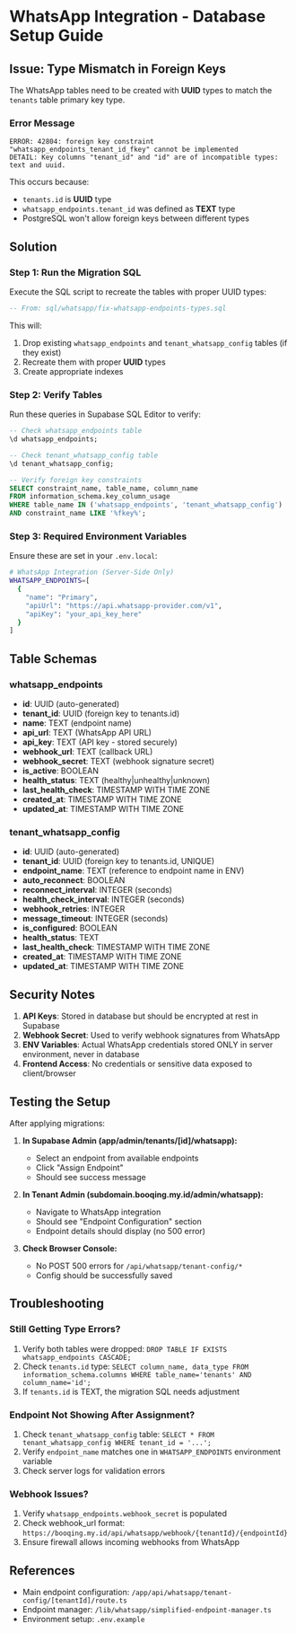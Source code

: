 # WhatsApp Integration - Database Setup Guide

## Issue: Type Mismatch in Foreign Keys

The WhatsApp tables need to be created with **UUID** types to match the `tenants` table primary key type.

### Error Message
```
ERROR: 42804: foreign key constraint "whatsapp_endpoints_tenant_id_fkey" cannot be implemented
DETAIL: Key columns "tenant_id" and "id" are of incompatible types: text and uuid.
```

This occurs because:
- `tenants.id` is **UUID** type
- `whatsapp_endpoints.tenant_id` was defined as **TEXT** type
- PostgreSQL won't allow foreign keys between different types

## Solution

### Step 1: Run the Migration SQL

Execute the SQL script to recreate the tables with proper UUID types:

```sql
-- From: sql/whatsapp/fix-whatsapp-endpoints-types.sql
```

This will:
1. Drop existing `whatsapp_endpoints` and `tenant_whatsapp_config` tables (if they exist)
2. Recreate them with proper **UUID** types
3. Create appropriate indexes

### Step 2: Verify Tables

Run these queries in Supabase SQL Editor to verify:

```sql
-- Check whatsapp_endpoints table
\d whatsapp_endpoints;

-- Check tenant_whatsapp_config table  
\d tenant_whatsapp_config;

-- Verify foreign key constraints
SELECT constraint_name, table_name, column_name 
FROM information_schema.key_column_usage 
WHERE table_name IN ('whatsapp_endpoints', 'tenant_whatsapp_config')
AND constraint_name LIKE '%fkey%';
```

### Step 3: Required Environment Variables

Ensure these are set in your `.env.local`:

```bash
# WhatsApp Integration (Server-Side Only)
WHATSAPP_ENDPOINTS=[
  {
    "name": "Primary",
    "apiUrl": "https://api.whatsapp-provider.com/v1",
    "apiKey": "your_api_key_here"
  }
]
```

## Table Schemas

### whatsapp_endpoints
- **id**: UUID (auto-generated)
- **tenant_id**: UUID (foreign key to tenants.id)
- **name**: TEXT (endpoint name)
- **api_url**: TEXT (WhatsApp API URL)
- **api_key**: TEXT (API key - stored securely)
- **webhook_url**: TEXT (callback URL)
- **webhook_secret**: TEXT (webhook signature secret)
- **is_active**: BOOLEAN
- **health_status**: TEXT (healthy|unhealthy|unknown)
- **last_health_check**: TIMESTAMP WITH TIME ZONE
- **created_at**: TIMESTAMP WITH TIME ZONE
- **updated_at**: TIMESTAMP WITH TIME ZONE

### tenant_whatsapp_config
- **id**: UUID (auto-generated)
- **tenant_id**: UUID (foreign key to tenants.id, UNIQUE)
- **endpoint_name**: TEXT (reference to endpoint name in ENV)
- **auto_reconnect**: BOOLEAN
- **reconnect_interval**: INTEGER (seconds)
- **health_check_interval**: INTEGER (seconds)
- **webhook_retries**: INTEGER
- **message_timeout**: INTEGER (seconds)
- **is_configured**: BOOLEAN
- **health_status**: TEXT
- **last_health_check**: TIMESTAMP WITH TIME ZONE
- **created_at**: TIMESTAMP WITH TIME ZONE
- **updated_at**: TIMESTAMP WITH TIME ZONE

## Security Notes

1. **API Keys**: Stored in database but should be encrypted at rest in Supabase
2. **Webhook Secret**: Used to verify webhook signatures from WhatsApp
3. **ENV Variables**: Actual WhatsApp credentials stored ONLY in server environment, never in database
4. **Frontend Access**: No credentials or sensitive data exposed to client/browser

## Testing the Setup

After applying migrations:

1. **In Supabase Admin (app/admin/tenants/[id]/whatsapp):**
   - Select an endpoint from available endpoints
   - Click "Assign Endpoint"
   - Should see success message

2. **In Tenant Admin (subdomain.booqing.my.id/admin/whatsapp):**
   - Navigate to WhatsApp integration
   - Should see "Endpoint Configuration" section
   - Endpoint details should display (no 500 error)

3. **Check Browser Console:**
   - No POST 500 errors for `/api/whatsapp/tenant-config/*`
   - Config should be successfully saved

## Troubleshooting

### Still Getting Type Errors?
1. Verify both tables were dropped: `DROP TABLE IF EXISTS whatsapp_endpoints CASCADE;`
2. Check `tenants.id` type: `SELECT column_name, data_type FROM information_schema.columns WHERE table_name='tenants' AND column_name='id';`
3. If `tenants.id` is TEXT, the migration SQL needs adjustment

### Endpoint Not Showing After Assignment?
1. Check `tenant_whatsapp_config` table: `SELECT * FROM tenant_whatsapp_config WHERE tenant_id = '...';`
2. Verify `endpoint_name` matches one in `WHATSAPP_ENDPOINTS` environment variable
3. Check server logs for validation errors

### Webhook Issues?
1. Verify `whatsapp_endpoints.webhook_secret` is populated
2. Check webhook_url format: `https://booqing.my.id/api/whatsapp/webhook/{tenantId}/{endpointId}`
3. Ensure firewall allows incoming webhooks from WhatsApp

## References

- Main endpoint configuration: `/app/api/whatsapp/tenant-config/[tenantId]/route.ts`
- Endpoint manager: `/lib/whatsapp/simplified-endpoint-manager.ts`
- Environment setup: `.env.example`

